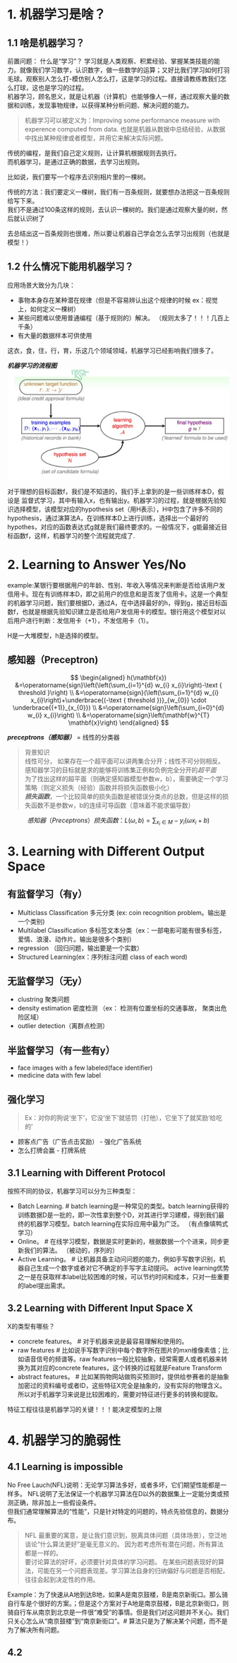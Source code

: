 # 1. 机器学习是啥？

## 1.1 啥是机器学习？
前置问题： 什么是“学习”？ 学习就是人类观察、积累经验、掌握某类技能的能力。就像我们学习数学，认识数字，做一些数学的运算；又好比我们学习如何打羽毛球。观察别人怎么打-模仿别人怎么打，这是学习的过程。直接请教练教我们怎么打球，这也是学习的过程。  
机器学习，顾名思义，就是让机器（计算机）也能够像人一样，通过观察大量的数据和训练，发现事物规律，以获得某种分析问题、解决问题的能力。

> 机器学习可以被定义为：Improving some performance measure with experence computed from data. 也就是机器从数据中总结经验，从数据中找出某种规律或者模型，并用它来解决实际问题。

传统的编程，是我们自己定义规则，让计算机根据规则去执行。  
而机器学习，是通过正确的数据，去学习出规则。  

比如说，我们要写一个程序去识别相片里的一棵树。  

传统的方法：我们要定义一棵树，我们有一百条规则，就要想办法把这一百条规则给写下来。  
我们不是通过100条这样的规则，去认识一棵树的。我们是通过观察大量的树，然后就认识树了

去总结出这一百条规则也很难，所以要让机器自己学会怎么去学习出规则（也就是模型！）  


## 1.2 什么情况下能用机器学习？
应用场景大致分为几块：
+ 事物本身存在某种潜在规律（但是不容易辨认出这个规律的时候 ex：视觉上，如何定义一棵树）
+ 某些问题难以使用普通编程（基于规则的）解决。 （规则太多了！！！几百上千条）
+ 有大量的数据样本可供使用

这衣，食，住，行，育，乐这几个领域领域，机器学习已经影响我们很多了。


***机器学习的流程图***
![](../images/机器训练流程图.jpg)

对于理想的目标函数f，我们是不知道的，我们手上拿到的是一些训练样本D，假设是
监督式学习，其中有输入x，也有输出y。机器学习的过程，就是根据先验知识选择模型，该模型对应的hypothesis set（用H表示），H中包含了许多不同的hypothesis，通过演算法A，在训练样本D上进行训练，选择出一个最好的hypothes，对应的函数表达式g就是我们最终要求的。一般情况下，g能最接近目标函数f，这样，机器学习的整个流程就完成了.





# 2. Learning to Answer Yes/No
example:某银行要根据用户的年龄、性别、年收入等情况来判断是否给该用户发信用卡。现在有训练样本D，即之前用户的信息和是否发了信用卡。这是一个典型的机器学习问题，我们要根据D，通过A，在中选择最好的h，得到g，接近目标函数f，也就是根据先验知识建立是否给用户发信用卡的模型。银行用这个模型对以后用户进行判断：发信用卡（+1），不发信用卡（­1）。

H是一大堆模型，h是选择的模型。
## 感知器（Preceptron)

$$
\begin{aligned}
h(\mathbf{x}) &=\operatorname{sign}\left(\left(\sum_{i=1}^{d} w_{i} x_{i}\right)-\text { threshold }\right) \\
&=\operatorname{sign}(\left(\sum_{i=1}^{d} w_{i} x_{i}\right)+\underbrace{(-\text { threshold })}_{w_{0}} \cdot \underbrace{(+1)}_{x_{0}}) \\
&=\operatorname{sign}\left(\sum_{i=0}^{d} w_{i} x_{i}\right) \\
&=\operatorname{sign}\left(\mathbf{w}^{T} \mathbf{x}\right)
\end{aligned}
$$

***preceptrons（感知器）*** = 线性的分类器

> 背景知识  
> 线性可分， 如果存在一个超平面可以讲两集合分开；线性不可分则相反。  
> 感知器学习的目标就是求的能够将训练集正例和负例完全分开的*超平面*  
> 为了找出这样的超平面（则确定感知器模型参数w，b），需要确定一个学习策略（则定义损失（经验）函数并将损失函数极小化）  
> ***损失函数***，一个比较简单的损失函数是被错误分类点的总数，但是这样的损失函数不是参数w，b的连续可导函数（意味着不能求偏导数）


$$感知器（Preceptrons）损失函数： 
L(\omega, b)=\sum_{x_{i} \in M}-y_{i}\left(\omega x_{i}+b\right)
$$

# 3. Learning with Different Output Space
## 有监督学习（有y）
+ Multiclass Classification 多元分类 (ex: coin recognition problem。输出是一个类别)
+ Multilabel Classification 多标签文本分类（ex：一部电影可能有很多标签，爱情、浪漫、动作片。输出是很多个类别）
+ regression （回归问题，输出要是一个实数）
+ Structured Learning(ex：序列标注问题 class of each word)

## 无监督学习（无y）
+ clustring 聚类问题
+ density estimation 密度检测 （ex： 检测有位置坐标的交通事故， 聚类出危险区域）
+ outlier detection（离群点检测）

## 半监督学习（有一些有y）
+ face images with a few labeled(face identifier)
+ medicine data with few label

## 强化学习
> Ex：对你的狗说‘坐下’，它没‘坐下’就惩罚（打他），它坐下了就奖励‘给吃的’

+ 顾客点广告（广告点击奖励） - 强化广告系统
+ 怎么打牌会赢 - 打牌系统

## 3.1 Learning with Different Protocol 
按照不同的协议，机器学习可以分为三种类型：
+ Batch Learning. # batch learning是一种常见的类型。batch learning获得的训练数据D是一批的，即一次性拿到整个D，对其进行学习建模，得到我们最终的机器学习模型。batch learning在实际应用中最为广泛。 （有点像填鸭式学习）
+ Online。 # 在线学习模型，数据是实时更新的，根据数据一个个进来，同步更新我们的算法。 （被动的，序列的）
+ Active Learning。 # 让机器具备主动问问题的能力，例如手写数字识别，机器自己生成一个数字或者对它不确定的手写字主动提问。
active learning优势之一是在获取样本label比较困难的时候，可以节约时间和成本，只对一些重要的label提出需求。

## 3.2 Learning with Different Input Space X
X的类型有哪些？  
+ concrete features。 # 对于机器来说是最容易理解和使用的。
+ raw features # 比如说手写数字识别中每个数字所在图片的mxn维像素值；比如语音信号的频谱等。raw features一般比较抽象，经常需要人或者机器来转换为其对应的concrete features，这个转换的过程就是Feature Transform
+ abstract features。 # 比如某购物网站做购买预测时，提供给参赛者的是抽象加密过的资料编号或者ID，这些特征X完全是抽象的，没有实际的物理含义。所以对于机器学习来说是比较困难的，需要对特征进行更多的转换和提取。

特征工程往往是机器学习的关键！！！能决定模型的上限

# 4. 机器学习的脆弱性
## 4.1 Learning is impossible
No Free Lauch(NFL)说明：无论学习算法多好，或者多坏，它们期望性能都是一样多。 NFL说明了无法保证一个机器学习算法在D以外的数据集上一定能分类或预测正确，除非加上一些假设条件。  
但我们通常理解算法的“性能”，只是针对特定的问题的，特点先验信息的，数据分布。 
> NFL 最重要的寓意，是让我们意识到，脱离具体问题（具体场景），空泛地谈论“什么算法更好”是毫无意义的。 因为若考虑所有潜在问题，所有算法都是一样的。  
> 要讨论算法的好坏，必须要针对具体的学习问题。 在某些问题表现好的算法，可能在另一个问题表现差。学习算法自身的归纳偏好与问题是否相配，往往会起到决定性的作用。

Example：为了快速从A地到达B地，如果A是南京鼓楼，B是南京新街口。那么骑自行车是个很好的方案。；但是这个方案对于A地是南京鼓楼，B是北京新街口，则骑自行车从南京到北京是一件很“难受”的事情。但是我们对这问题并不关心。我们只关心怎么从“南京鼓楼”到“南京新街口”。# 算法只是为了解决某个问题，而不是为了解决所有问题。

## 4.2 
